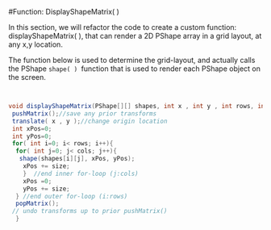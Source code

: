 #Function: DisplayShapeMatrix( )

In this section, we will refactor the code to create a custom function: displayShapeMatrix( ), that can render a 2D PShape array in a grid layout, at any x,y location.

The function below is used to determine the grid-layout, and actually calls the PShape `shape( ) `function that is used to render each PShape object on the screen.


```java

void displayShapeMatrix(PShape[][] shapes, int x , int y , int rows, int cols, int size){
 pushMatrix();//save any prior transforms  
 translate( x , y );//change origin location 
 int xPos=0;  
 int yPos=0;         
 for( int i=0; i< rows; i++){     
  for( int j=0; j< cols; j++){   
   shape(shapes[i][j], xPos, yPos);         
    xPos += size;      
    }  //end inner for-loop (j:cols)     
    xPos =0;       
    yPos += size;     
  } //end outer for-loop (i:rows)
  popMatrix(); // undo transforms up to prior pushMatrix()
  }
```

